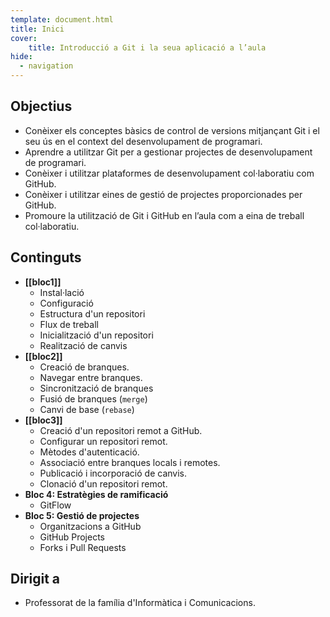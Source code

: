 ```yaml
---
template: document.html
title: Inici
cover:
    title: Introducció a Git i la seua aplicació a l’aula
hide:
  - navigation
---
```


## Objectius
- Conèixer els conceptes bàsics de control de versions mitjançant Git i el seu ús en el context del desenvolupament de programari.
- Aprendre a utilitzar Git per a gestionar projectes de desenvolupament de programari.
- Conèixer i utilitzar plataformes de desenvolupament col·laboratiu com GitHub.
- Conèixer i utilitzar eines de gestió de projectes proporcionades per GitHub.
- Promoure la utilització de Git i GitHub en l’aula com a eina de treball col·laboratiu.

## Continguts
- __[[bloc1]]__
    - Instal·lació
    - Configuració
    - Estructura d'un repositori
    - Flux de treball
    - Inicialització d'un repositori
    - Realització de canvis
- __[[bloc2]]__
    - Creació de branques.
    - Navegar entre branques.
    - Sincronització de branques
    - Fusió de branques (`merge`)
    - Canvi de base (`rebase`)
- __[[bloc3]]__
    - Creació d'un repositori remot a GitHub.
    - Configurar un repositori remot.
    - Mètodes d'autenticació.
    - Associació entre branques locals i remotes.
    - Publicació i incorporació de canvis.
    - Clonació d'un repositori remot.
- __Bloc 4: Estratègies de ramificació__
    - GitFlow
- __Bloc 5: Gestió de projectes__
    - Organitzacions a GitHub
    - GitHub Projects
    - Forks i Pull Requests

## Dirigit a
- Professorat de la família d'Informàtica i Comunicacions.
